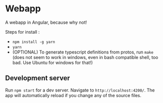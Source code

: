 # Webapp

A webapp in Angular, because why not!

Steps for install :

- `npm install -g yarn`
- `yarn`
- (OPTIONAL) To generate typescript definitions from protos, run `make` (does not seem to work in windows, even in bash compatible shell, too bad. Use Ubuntu for windows for that!)

## Development server

Run `npm start` for a dev server. Navigate to `http://localhost:4200/`. The app will automatically reload if you change any of the source files.
